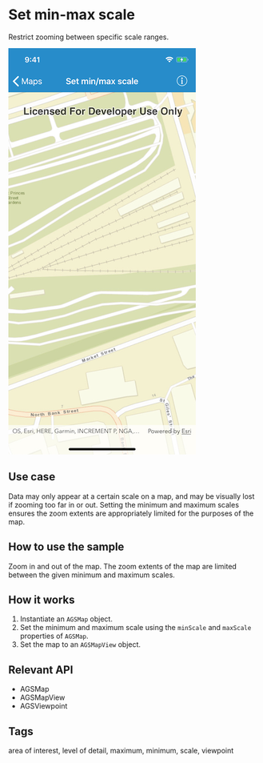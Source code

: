 # Set min-max scale

Restrict zooming between specific scale ranges.

![Image of min max scale](min-max-scale.png)

## Use case

Data may only appear at a certain scale on a map, and may be visually lost if zooming too far in or out. Setting the minimum and maximum scales ensures the zoom extents are appropriately limited for the purposes of the map.

## How to use the sample

Zoom in and out of the map. The zoom extents of the map are limited between the given minimum and maximum scales.

## How it works

1. Instantiate an `AGSMap` object.
2. Set the minimum and maximum scale using the `minScale` and `maxScale` properties of `AGSMap`.
3. Set the map to an `AGSMapView` object.
 
## Relevant API

* AGSMap
* AGSMapView
* AGSViewpoint

## Tags

area of interest, level of detail, maximum, minimum, scale, viewpoint
